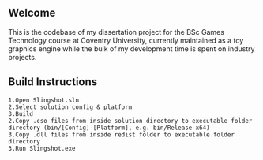 ## Welcome

This is the codebase of my dissertation project for the BSc Games Technology course at Coventry University, currently maintained as a toy graphics engine while the bulk of my development time is spent on industry projects.

## Build Instructions

	1.Open Slingshot.sln
	2.Select solution config & platform
	3.Build
	2.Copy .cso files from inside solution directory to executable folder directory (bin/[Config]-[Platform], e.g. bin/Release-x64)
	3.Copy .dll files from inside redist folder to executable folder directory 
	3.Run Slingshot.exe

